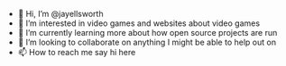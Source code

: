 - 👋 Hi, I’m @jayellsworth
- 👀 I’m interested in video games and websites about video games
- 🌱 I’m currently learning more about how open source projects are run
- 💞️ I’m looking to collaborate on anything I might be able to help out on
- 📫 How to reach me say hi here

<!---
jayellsworth/jayellsworth is a ✨ special ✨ repository because its `README.md` (this file) appears on your GitHub profile.
You can click the Preview link to take a look at your changes.
--->
